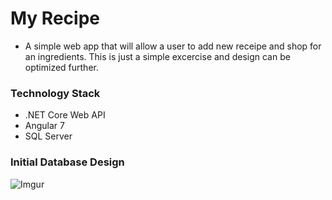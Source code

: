 # My Recipe

- A simple web app that will allow a user to add new receipe and shop for an ingredients. This is just a simple excercise and design can be optimized further.

### Technology Stack

- .NET Core Web API
- Angular 7
- SQL Server

### Initial Database Design

![Imgur](https://i.imgur.com/3etS134.png)



